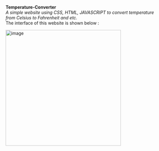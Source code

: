 **Temperature-Converter**</br>
*A simple website using CSS, HTML, JAVASCRIPT to convert temperature from Celsius to Fahrenheit and etc.*</br>
The interface of this website is shown below :

<img width="373" alt="image" src="https://github.com/PrernaRathore10/Temp_converter/assets/113295862/de77234e-f0d8-4665-b3ef-e7e5844d9253">


